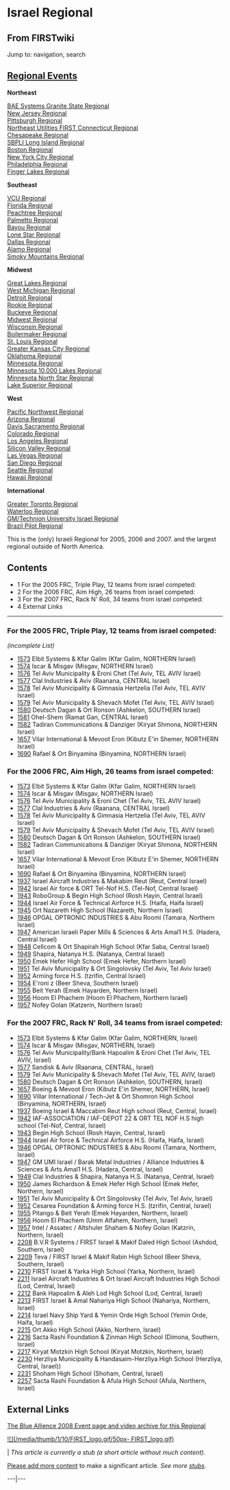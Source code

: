 # Israel Regional

## From FIRSTwiki

Jump to: navigation, search

## [Regional Events](Index_of_Regionals "Index of Regionals")

**Northeast**

[BAE Systems Granite State Regional](BAE_Systems_Granite_State_Regional "BAE Systems Granite
State Regional")<br>
[New Jersey Regional](New_Jersey_Regional "New Jersey Regional")<br>
[Pittsburgh Regional](Pittsburgh_Regional "Pittsburgh Regional")<br>
[Northeast Utilities FIRST Connecticut Regional](Northeast_Utilities_FIRST_Connecticut_Regional "Northeast
Utilities FIRST Connecticut Regional")<br>
[Chesapeake Regional](Chesapeake_Regional "Chesapeake Regional")<br>
[SBPLI Long Island Regional](SBPLI_Long_Island_Regional "SBPLI Long
Island Regional")<br>
[Boston Regional](Boston_Regional "Boston Regional")<br>
[New York City Regional](New_York_City_Regional "New York City
Regional")<br>
[Philadelphia Regional](Philadelphia_Regional "Philadelphia
Regional")<br>
[Finger Lakes Regional](Finger_Lakes_Regional "Finger Lakes
Regional")

**Southeast**

[VCU Regional](VCU_Regional "VCU Regional")<br>
[Florida Regional](Florida_Regional "Florida Regional")<br>
[Peachtree Regional](Peachtree_Regional "Peachtree Regional")<br>
[Palmetto Regional](Palmetto_Regional "Palmetto Regional")<br>
[Bayou Regional](Bayou_Regional "Bayou Regional")<br>
[Lone Star Regional](Lone_Star_Regional "Lone Star Regional")<br>
[Dallas Regional](Dallas_Regional "Dallas Regional")<br>
[Alamo Regional](Alamo_Regional "Alamo Regional")<br>
[Smoky Mountains Regional](Smoky_Mountains_Regional "Smoky
Mountains Regional")

**Midwest**

[Great Lakes Regional](Great_Lakes_Regional "Great Lakes Regional")<br>
[West Michigan Regional](West_Michigan_Regional "West Michigan
Regional")<br>
[Detroit Regional](Detroit_Regional "Detroit Regional")<br>
[Rookie Regional](Rookie_Regional "Rookie Regional")<br>
[Buckeye Regional](Buckeye_Regional "Buckeye Regional")<br>
[Midwest Regional](Midwest_Regional "Midwest Regional")<br>
[Wisconsin Regional](Wisconsin_Regional "Wisconsin Regional")<br>
[Boilermaker Regional](Boilermaker_Regional "Boilermaker Regional")<br>
[St. Louis Regional](St._Louis_Regional "St. Louis Regional")<br>
[Greater Kansas City Regional](Greater_Kansas_City_Regional "Greater Kansas City Regional")<br>
[Oklahoma Regional](Oklahoma_Regional "Oklahoma Regional")<br>
[Minnesota Regional](Minnesota_Regional "Minnesota Regional")<br>
[Minnesota 10,000 Lakes Regional](Minnesota_10%2C000_Lakes_Regional "Minnesota 10,000 Lakes Regional")<br>
[Minnesota North Star Regional](Minnesota_North_Star_Regional "Minnesota North Star Regional")<br>
[Lake Superior Regional](Lake_Superior_Regional "Lake Superior
Regional")

**West**

[Pacific Northwest Regional](Pacific_Northwest_Regional "Pacific
Northwest Regional")<br>
[Arizona Regional](Arizona_Regional "Arizona Regional")<br>
[Davis Sacramento Regional](Davis_Sacramento_Regional "Davis
Sacramento Regional")<br>
[Colorado Regional](Colorado_Regional "Colorado Regional")<br>
[Los Angeles Regional](Los_Angeles_Regional "Los Angeles Regional")<br>
[Silicon Valley Regional](Silicon_Valley_Regional "Silicon Valley
Regional")<br>
[Las Vegas Regional](Las_Vegas_Regional "Las Vegas Regional")<br>
[San Diego Regional](San_Diego_Regional "San Diego Regional")<br>
[Seattle Regional](Seattle_Regional "Seattle Regional")<br>
[Hawaii Regional](Hawaii_Regional "Hawaii Regional")

**International**

[Greater Toronto Regional](Greater_Toronto_Regional "Greater
Toronto Regional")<br>
[Waterloo Regional](Waterloo_Regional "Waterloo Regional")<br>
[GM/Technion University Israel Regional](GM/Technion_University_Israel_Regional "GM/Technion
University Israel Regional")<br>
[Brazil Pilot Regional](Brazil_Pilot_Regional "Brazil Pilot
Regional")

This is the (only) Israeli Regional for 2005, 2006 and 2007\. and the largest regional outside of North America.

## Contents

- 1 For the 2005 FRC, Triple Play, 12 teams from israel competed:
- 2 For the 2006 FRC, Aim High, 26 teams from israel competed:
- 3 For the 2007 FRC, Rack N' Roll, 34 teams from israel competed:
- 4 External Links

--------------------------------------------------------------------------------

### For the 2005 FRC, Triple Play, 12 teams from israel competed:

_(incomplete List)_

- [1573](/index.php?title=1573&action=edit "1573") Elbit Systems & Kfar Galim (Kfar Galim, NORTHERN Israel)
- [1574](1574 "1574") Iscar & Misgav (Misgav, NORTHERN Israel)
- [1576](/index.php?title=1576&action=edit "1576") Tel Aviv Municipality & Eroni Chet (Tel Aviv, TEL AVIV Israel)
- [1577](1577 "1577") Clal Industries & Aviv (Raanana, CENTRAL Israel)
- [1578](1578 "1578") Tel Aviv Municipality & Gimnasia Hertzelia (Tel Aviv, TEL AVIV Israel)
- [1579](/index.php?title=1579&action=edit "1579") Tel Aviv Municipality & Shevach Mofet (Tel Aviv, TEL AVIV Israel)
- [1580](/index.php?title=1580&action=edit "1580") Deutsch Dagan & Ort Ronson (Ashkelon, SOUTHERN Israel)
- [1581](/index.php?title=1581&action=edit "1581") Ohel-Shem (Ramat Gan, CENTRAL Israel)
- [1582](1582 "1582") Tadiran Communications & Danziger (Kiryat Shmona, NORTHERN Israel)
- [1657](/index.php?title=1657&action=edit "1657") Vilar International & Mevoot Eron (Kibutz E'in Shemer, NORTHERN Israel)
- [1690](1690 "1690") Rafael & Ort Binyamina (Binyamina, NORTHERN Israel)

### For the 2006 FRC, Aim High, 26 teams from israel competed:

- [1573](/index.php?title=1573&action=edit "1573") Elbit Systems & Kfar Galim (Kfar Galim, NORTHERN Israel)
- [1574](1574 "1574") Iscar & Misgav (Misgav, NORTHERN Israel)
- [1576](/index.php?title=1576&action=edit "1576") Tel Aviv Municipality & Eroni Chet (Tel Aviv, TEL AVIV Israel)
- [1577](1577 "1577") Clal Industries & Aviv (Raanana, CENTRAL Israel)
- [1578](1578 "1578") Tel Aviv Municipality & Gimnasia Hertzelia (Tel Aviv, TEL AVIV Israel)
- [1579](/index.php?title=1579&action=edit "1579") Tel Aviv Municipality & Shevach Mofet (Tel Aviv, TEL AVIV Israel)
- [1580](/index.php?title=1580&action=edit "1580") Deutsch Dagan & Ort Ronson (Ashkelon, SOUTHERN Israel)
- [1582](1582 "1582") Tadiran Communications & Danziger (Kiryat Shmona, NORTHERN Israel)
- [1657](/index.php?title=1657&action=edit "1657") Vilar International & Mevoot Eron (Kibutz E'in Shemer, NORTHERN Israel)
- [1690](1690 "1690") Rafael & Ort Binyamina (Binyamina, NORTHERN Israel)
- [1937](/index.php?title=1937&action=edit "1937") Israel Aircraft Industries & Makabim Reut (Reut, Central Israel)
- [1942](/index.php?title=1942&action=edit "1942") Israel Air force & ORT Tel-Nof H.S. (Tel-Nof, Central Israel)
- [1943](1943 "1943") RoboGroup & Begin High School (Rosh Hayin, Central Israel)
- [1944](/index.php?title=1944&action=edit "1944") Israel Air Force & Technical Airforce H.S. (Haifa, Haifa Israel)
- [1945](1945 "1945") Ort Nazareth High School (Nazareth, Northern Israel)
- [1946](/index.php?title=1946&action=edit "1946") OPGAL OPTRONIC INDUSTRIES & Abu Roomi (Tamara, Northern Israel)
- [1947](1947 "1947") American Israeli Paper Mills & Sciences & Arts Amal1 H.S. (Hadera, Central Israel)
- [1948](/index.php?title=1948&action=edit "1948") Cellcom & Ort Shapirah High School (Kfar Saba, Central Israel)
- [1949](/index.php?title=1949&action=edit "1949") Shapira, Natanya H.S. (Natanya, Central Israel)
- [1950](1950 "1950") Emek Hefer High School (Emek Hefer, Northern Israel)
- [1951](/index.php?title=1951&action=edit "1951") Tel Aviv Municipality & Ort Singolovsky (Tel Aviv, Tel Aviv Israel)
- [1952](/index.php?title=1952&action=edit "1952") Arming force H.S. (tzrifin, Central Israel)
- [1954](/index.php?title=1954&action=edit "1954") E'roni z (Beer Sheva, Southern Israel)
- [1955](/index.php?title=1955&action=edit "1955") Beit Yerah (Emek Hayarden, Northern Israel)
- [1956](/index.php?title=1956&action=edit "1956") Hoom El Phachem (Hoom El Phachem, Northern Israel)
- [1957](/index.php?title=1957&action=edit "1957") Nofey Golan (Katzerin, Northern Israel)

### For the 2007 FRC, Rack N' Roll, 34 teams from israel competed:

- [1573](/index.php?title=1573&action=edit "1573") Elbit Systems & Kfar Galim (Kfar Galim, NORTHERN, Israel)
- [1574](1574 "1574") Iscar & Misgav (Misgav, NORTHERN, Israel)
- [1576](/index.php?title=1576&action=edit "1576") Tel Aviv Municipality/Bank Hapoalim & Eroni Chet (Tel Aviv, TEL AVIV, Israel)
- [1577](1577 "1577") Sandisk & Aviv (Raanana, CENTRAL, Israel)
- [1579](/index.php?title=1579&action=edit "1579") Tel Aviv Municipality & Shevach Mofet (Tel Aviv, TEL AVIV, Israel)
- [1580](/index.php?title=1580&action=edit "1580") Deutsch Dagan & Ort Ronson (Ashkelon, SOUTHERN, Israel)
- [1657](/index.php?title=1657&action=edit "1657") Boeing & Mevoot Eron (Kibutz E'in Shemer, NORTHERN, Israel)
- [1690](1690 "1690") Villar International / Tech-Jet & Ort Shomron High School (Binyamina, NORTHERN, Israel)
- [1937](/index.php?title=1937&action=edit "1937") Boeing Israel & Maccabim Reut High school (Reut, Central, Israel)
- [1942](/index.php?title=1942&action=edit "1942") IAF-ASSOCIATION / IAF-DEPOT 22 & ORT TEL NOF H.S high school (Tel-Nof, Central, Israel)
- [1943](1943 "1943") Begin High School (Rosh Hayin, Central, Israel)
- [1944](/index.php?title=1944&action=edit "1944") Israel Air force & Technical Airforce H.S. (Haifa, Haifa, Israel)
- [1946](/index.php?title=1946&action=edit "1946") OPGAL OPTRONIC INDUSTRIES & Abu Roomi (Tamara, Northern, Israel)
- [1947](1947 "1947") GM UMI Israel / Barak Metal Industries / Alliance Industries & Sciences & Arts Amal1 H.S. (Hadera, Central, Israel)
- [1949](/index.php?title=1949&action=edit "1949") Clal Industries & Shapira, Natanya H.S. (Natanya, Central, Israel)
- [1950](1950 "1950") James Richardson & Emek Hefer High School (Emek Hefer, Northern, Israel)
- [1951](/index.php?title=1951&action=edit "1951") Tel Aviv Municipality & Ort Singolovsky (Tel Aviv, Tel Aviv, Israel)
- [1952](/index.php?title=1952&action=edit "1952") Cesarea Foundation & Arming force H.S. (tzrifin, Central, Israel)
- [1955](/index.php?title=1955&action=edit "1955") Pitango & Beit Yerah (Emek Hayarden, Northern, Israel)
- [1956](/index.php?title=1956&action=edit "1956") Hoom El Phachem (Umm Alfahem, Northern, Israel)
- [1957](/index.php?title=1957&action=edit "1957") Intel / Assatec / Altshuler Shaham & Nofey Golan (Katzrin, Northern, Israel)
- [2208](2208 "2208") B.V.R Systems / FIRST Israel & Makif Daled High School (Ashdod, Southern, Israel)
- [2209](2209 "2209") Teva / FIRST Israel & Makif Rabin High School (Beer Sheva, Southern, Israel)
- [2210](/index.php?title=2210&action=edit "2210") FIRST Israel & Yarka High School (Yarka, Northern, Israel)
- [2211](/index.php?title=2211&action=edit "2211") Israel Aircraft Industries & Ort Israel Aircraft Industries High School (Lod, Central, Israel)
- [2212](/index.php?title=2212&action=edit "2212") Bank Hapoalim & Aleh Lod High School (Lod, Central, Israel)
- [2213](2213 "2213") FIRST Israel & Amal Nahariya High School (Nahariya, Northern, Israel)
- [2214](/index.php?title=2214&action=edit "2214") Israel Navy Ship Yard & Yemin Orde High School (Yemin Orde, Haifa, Israel)
- [2215](/index.php?title=2215&action=edit "2215") Ort Akko High School (Akko, Northern, Israel)
- [2216](/index.php?title=2216&action=edit "2216") Sacta Rashi Foundation & Zinman High School (Dimona, Southern, Israel)
- [2217](2217 "2217") Kiryat Motzkin High School (Kiryat Motzkin, Northern, Israel)
- [2230](2230 "2230") Herzliya Municipality & Handasaim-Herzliya High School (Herzliya, Central, Israel))
- [2231](/index.php?title=2231&action=edit "2231") Shoham High School (Shoham, Central, Israel)
- [2257](/index.php?title=2257&action=edit "2257") Sacta Rashi Foundation & Afula High School (Afula, Northern, Israel)

## External Links

[The Blue Allience 2008 Event page and video archive for this Regional](http://www.thebluealliance.net/tbatv/event.php?eventid=165 "http://www.thebluealliance.net/tbatv/event.php?eventid=165")

[![](/media/thumb/1/10/FIRST_logo.gif/50px-
FIRST_logo.gif)](Image:FIRST_logo.gif)

| _This article is currently a stub (a short article without much content)._

[Please add more content](http://www.firstwiki.net/index.php?title=Israel_Regional&action=edit "http://www.firstwiki.net/index.php?title=Israel_Regional&action=edit") to make a significant article. _See more [stubs](Special:Shortpages "Special:Shortpages")._

---|---
